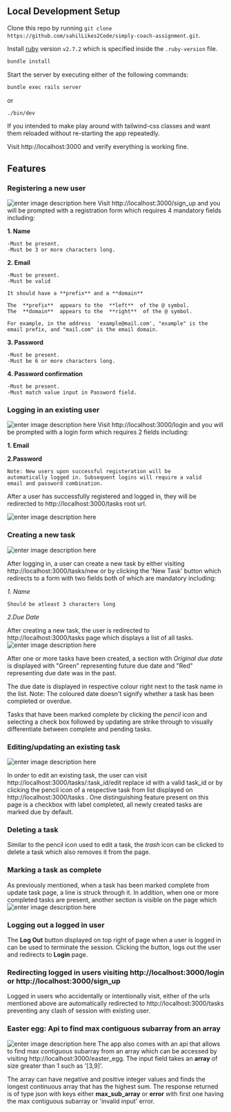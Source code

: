 ## Local Development Setup

Clone this repo by running `git clone https://github.com/sahilLikes2Code/simply-coach-assignment.git`.

Install [ruby](https://www.ruby-lang.org/en/) version `v2.7.2` which is specified inside the `.ruby-version` file.

```bash
bundle install
```

Start the server by executing either of the following commands:

```bash
bundle exec rails server
```
or
```bash
./bin/dev
```
If you intended to make play around with tailwind-css classes and want them reloaded without re-starting the app repeatedly.

Visit http://localhost:3000 and verify everything is working fine.

## Features

### Registering a new user

![enter image description here](https://user-images.githubusercontent.com/40363532/196241030-7535d1a5-8382-41d1-800a-a3bf4c107d95.png)
Visit http://localhost:3000/sign_up and you will be prompted with a registration form which requires 4 mandatory fields including: 

**1. Name**

	-Must be present.
	-Must be 3 or more characters long.
	
**2. Email**

	-Must be present.
	-Must be valid 
	
	It should have a **prefix** and a **domain**
	
	The  **prefix**  appears to the  **left**  of the @ symbol.
	The  **domain**  appears to the  **right**  of the @ symbol.
	
	For example, in the address  'example@mail.com', "example" is the
	email prefix, and "mail.com" is the email domain.
**3. Password**

	-Must be present.
	-Must be 6 or more characters long.
**4. Password confirmation**

	-Must be present.
	-Must match value input in Password field.

### Logging in an existing user

![enter image description here](https://user-images.githubusercontent.com/40363532/196241221-ab115ecd-4e34-47ed-a4de-7918ad9fe69e.png)
Visit http://localhost:3000/login and you will be prompted with a login form which requires 2 fields including: 

**1. Email**

**2.Password**

	Note: New users upon successful registeration will be
	automatically logged in. Subsequent logins will require a valid
	email and password combination.


After a user has successfully registered and logged in, they will be redirected to http://localhost:3000/tasks root url. 

![enter image description here](https://user-images.githubusercontent.com/40363532/196241306-da5d047f-2375-48d3-9145-25bfe5325b71.png)

### Creating a new task

![enter image description here](https://user-images.githubusercontent.com/40363532/196241546-fc78d012-5610-4185-a509-57e61223b520.png)

After logging in, a user can create a new task by either visiting http://localhost:3000/tasks/new or by clicking the 'New Task' button which redirects to a form with two fields both of which are mandatory including:

*1. Name* 

	Should be atleast 3 characters long
	
*2.Due Date*

After creating a new task, the user is redirected to http://localhost:3000/tasks page which displays a list of all tasks.
![enter image description here](https://user-images.githubusercontent.com/40363532/196242276-8cc4aed6-c808-4cc8-8d76-c4285bcaf8a8.png)

After one or more tasks have been created, a section with *Original due date* is displayed with "Green" representing future due date and "Red" representing due date was in the past. 

The due date is displayed in respective colour right next to the task name in the list. Note: The coloured date doesn't signify whether a task has been completed or overdue. 

Tasks that have been marked complete by clicking the *pencil* icon and selecting a check box followed by updating are strike through to visually differentiate between complete and pending tasks.

### Editing/updating an existing task
![enter image description here](https://user-images.githubusercontent.com/40363532/196243701-8131f312-9764-433a-b983-67fbc41e2dfb.png)

In order to edit an existing task, the user can visit http://localhost:3000/tasks/:task_id/edit replace id with a valid task_id or by clicking the pencil icon of a respective task from list displayed on http://localhost:3000/tasks . One distinguishing feature present on this page is a checkbox with label completed, all newly created tasks are marked due by default.

### Deleting a task

Similar to the pencil icon used to edit a task, the *trash* icon can be clicked to delete a task which also removes it from the page.

### Marking a task as complete
As previously mentioned, when a task has been marked complete from update task page, a line is struck through it. In addition, when one or more completed tasks are present, another section is visible on the page which
![enter image description here](https://user-images.githubusercontent.com/40363532/196245214-5affed97-b32a-4604-b70f-ea4b3c2f67d1.png)

### Logging out a logged in user

The **Log Out** button displayed on top right of page when a user is logged in can be used to terminate the session. Clicking the button, logs out the user and redirects to **Login** page.

### Redirecting logged in users visiting http://localhost:3000/login or http://localhost:3000/sign_up

Logged in users who accidentally or intentionally visit, either of the urls mentioned above are automatically redirected to http://localhost:3000/tasks preventing any clash of session with existing user.

### Easter egg: Api to find max contiguous subarray from an array
![enter image description here](https://user-images.githubusercontent.com/40363532/196246539-41933e6a-9f58-4384-bcd4-abd9327e7c95.png)
The app also comes with an api that allows to find max contiguous subarray from an array which can be accessed by visiting http://localhost:3000/easter_egg. The input field takes an **array** of size greater than 1 such as '[3,9]'.

The array can have negative and positive integer values and finds the longest continuous array that has the highest sum. The response returned is of type json with keys either **max_sub_array** or **error** with first one having the max contiguous subarray or 'invalid input' error. 